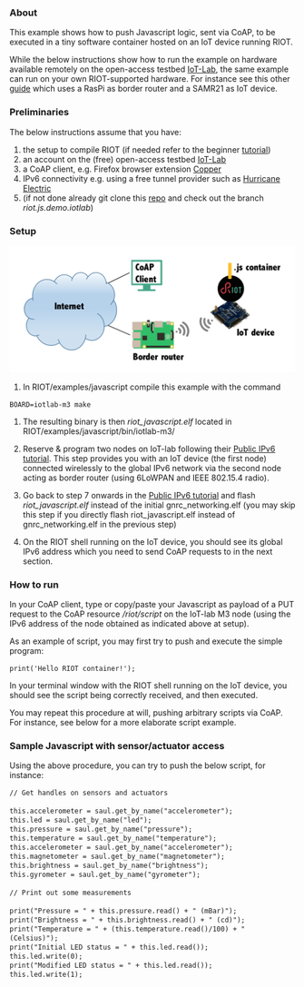 ### About

This example shows how to push Javascript logic, sent via CoAP, to be executed in a tiny software container hosted on an IoT device running RIOT. 

While the below instructions show how to run the example on hardware available remotely on the open-access testbed [IoT-Lab](https://www.iot-lab.info), the same example can run on your own RIOT-supported hardware. For instance see this other [guide](https://github.com/emmanuelsearch/RIOT/blob/js-coap-samr21/examples/script-coap/README.md) which uses a RasPi as border router and a SAMR21 as IoT device.


### Preliminaries
The below instructions assume that you have: 

1. the setup to compile RIOT (if needed refer to the beginner [tutorial](https://github.com/RIOT-OS/Tutorials/blob/master/README.md))
2. an account on the (free) open-access testbed [IoT-Lab](https://www.iot-lab.info)
1. a CoAP client, e.g. Firefox browser extension [Copper](https://addons.mozilla.org/en-US/firefox/addon/copper-270430/)
1. IPv6 connectivity e.g. using a free tunnel provider such as [Hurricane Electric](https://tunnelbroker.net)
1. (if not done already git clone this [repo](https://github.com/emmanuelsearch/RIOT.git) and check out the branch *riot.js.demo.iotlab*)

### Setup

![RIOT Javascript Container Example Setup](https://github.com/emmanuelsearch/RIOT/blob/riot.js.demo.iotlab/examples/javascript/setup-iotlab.png)

1. In RIOT/examples/javascript compile this example with the command 
```
BOARD=iotlab-m3 make
```

1. The resulting binary is then *riot_javascript.elf* located in RIOT/examples/javascript/bin/iotlab-m3/

1. Reserve & program two nodes on IoT-lab following their [Public IPv6 tutorial](https://www.iot-lab.info/tutorials/riot-public-ipv66lowpan-network-with-m3-nodes/). This step provides you with an IoT device (the first node) connected wirelessly to the global IPv6 network via the second node acting as border router (using 6LoWPAN and IEEE 802.15.4 radio).

1. Go back to step 7 onwards in the [Public IPv6 tutorial](https://www.iot-lab.info/tutorials/riot-public-ipv66lowpan-network-with-m3-nodes/) and flash *riot\_javascript.elf* instead of the initial gnrc\_networking.elf (you may skip this step if you directly flash riot\_javascript.elf instead of gnrc\_networking.elf in the previous step)

2. On the RIOT shell running on the IoT device, you should see its global IPv6 address which you need to send CoAP requests to in the next section.


### How to run

In your CoAP client, type or copy/paste your Javascript as payload of a PUT request to the CoAP resource */riot/script* on the IoT-lab M3 node (using the IPv6 address of the node obtained as indicated above at setup).

As an example of script, you may first try to push and execute the simple program:
```
print('Hello RIOT container!');
```

In your terminal window with the RIOT shell running on the IoT device, you should see the script being correctly received, and then executed.

You may repeat this procedure at will, pushing arbitrary scripts via CoAP. For instance, see below for a more elaborate script example.

### Sample Javascript with sensor/actuator access

Using the above procedure, you can try to push the below script, for instance:

```
// Get handles on sensors and actuators

this.accelerometer = saul.get_by_name("accelerometer");
this.led = saul.get_by_name("led");
this.pressure = saul.get_by_name("pressure");
this.temperature = saul.get_by_name("temperature");
this.accelerometer = saul.get_by_name("accelerometer");
this.magnetometer = saul.get_by_name("magnetometer");
this.brightness = saul.get_by_name("brightness");
this.gyrometer = saul.get_by_name("gyrometer");

// Print out some measurements

print("Pressure = " + this.pressure.read() + " (mBar)");
print("Brightness = " + this.brightness.read() + " (cd)");
print("Temperature = " + (this.temperature.read()/100) + " (Celsius)");
print("Initial LED status = " + this.led.read());
this.led.write(0);
print("Modified LED status = " + this.led.read());
this.led.write(1);
```

